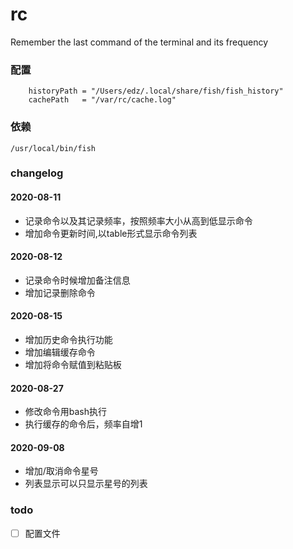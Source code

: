  # rc 

Remember the last command of the terminal and its frequency 

### 配置

```
	historyPath = "/Users/edz/.local/share/fish/fish_history"
	cachePath   = "/var/rc/cache.log"
```
### 依赖

`/usr/local/bin/fish`

### changelog

#### 2020-08-11

* 记录命令以及其记录频率，按照频率大小从高到低显示命令
* 增加命令更新时间,以table形式显示命令列表

#### 2020-08-12

* 记录命令时候增加备注信息
* 增加记录删除命令

#### 2020-08-15

* 增加历史命令执行功能
* 增加编辑缓存命令
* 增加将命令赋值到粘贴板

#### 2020-08-27
* 修改命令用bash执行
* 执行缓存的命令后，频率自增1

#### 2020-09-08
* 增加/取消命令星号
* 列表显示可以只显示星号的列表

### todo

* [ ] 配置文件
